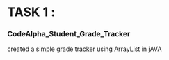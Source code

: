 ﻿# TASK 1 :<br>
 <h3>    CodeAlpha_Student_Grade_Tracker</h3>
created a simple grade tracker using ArrayList in jAVA
